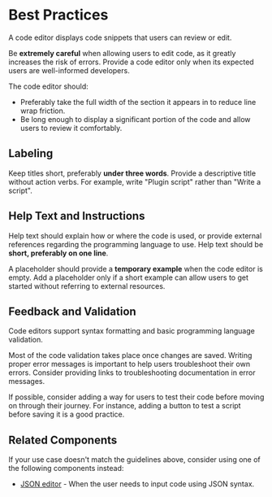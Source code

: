 # Best Practices

A code editor displays code snippets that users can review or edit.

Be **extremely careful** when allowing users to edit code, as it greatly increases the risk of errors. Provide a code editor only when its expected users are well-informed developers.

The code editor should:

-   Preferably take the full width of the section it appears in to reduce line wrap friction.
-   Be long enough to display a significant portion of the code and allow users to review it comfortably.

## Labeling

Keep titles short, preferably **under three words**.
Provide a descriptive title without action verbs. For example, write "Plugin script" rather than "Write a script".

## Help Text and Instructions

Help text should explain how or where the code is used, or provide external references regarding the programming language to use.
Help text should be **short, preferably on one line**.

A placeholder should provide a **temporary example** when the code editor is empty. Add a placeholder only if a short example can allow users to get started without referring to external resources.

## Feedback and Validation

Code editors support syntax formatting and basic programming language validation.

Most of the code validation takes place once changes are saved. Writing proper error messages is important to help users troubleshoot their own errors.
Consider providing links to troubleshooting documentation in error messages.

If possible, consider adding a way for users to test their code before moving on through their journey. For instance, adding a button to test a script before saving it is a good practice.

## Related Components

If your use case doesn't match the guidelines above, consider using one of the following components instead:

-   [JSON editor](https://plasma.coveo.com/form/JSONEditor) - When the user needs to input code using JSON syntax.
